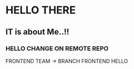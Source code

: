 # HELLO THERE
## IT is about Me..!!

### HELLO CHANGE ON REMOTE REPO

FRONTEND TEAM -> BRANCH FRONTEND
HELLO 
